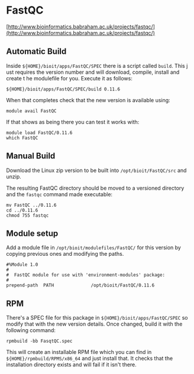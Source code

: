 # FastQC

[http://www.bioinformatics.babraham.ac.uk/projects/fastqc/](http://www.bioinformatics.babraham.ac.uk/projects/fastqc/)

## Automatic Build

Inside `${HOME}/bioit/apps/FastQC/SPEC` there is a script called `build`. This j
ust requires the version number and will download, compile, install and create t
he modulefile for you. Execute it as follows:

    ${HOME}/bioit/apps/FastQC/SPEC/build 0.11.6

When that completes check that the new version is available using:

    module avail FastQC

If that shows as being there you can test it works with:

    module load FastQC/0.11.6
    which FastQC

## Manual Build

Download the Linux zip version to be built into `/opt/bioit/FastQC/src` and unzip.

The resulting FastQC directory should be moved to a versioned directory and the `fastqc` command made executable:

    mv FastQC ../0.11.6
    cd ../0.11.6
    chmod 755 fastqc

## Module setup

Add a module file in `/opt/bioit/modulefiles/FastQC/` for this version by copying previous ones and modifying the paths.

    #%Module 1.0
    #
    #  FastQC module for use with 'environment-modules' package:
    #
    prepend-path  PATH              /opt/bioit/FastQC/0.11.6

## RPM

There's a SPEC file for this package in `${HOME}/bioit/apps/FastQC/SPEC` so modify that with the new version details. Once changed, build it with the following command:

    rpmbuild -bb FasqtQC.spec

This will create an installable RPM file which you can find in `${HOME}/rpmbuild/RPMS/x86_64` and just install that. It checks that the installation directory exists and will fail if it isn't there.
